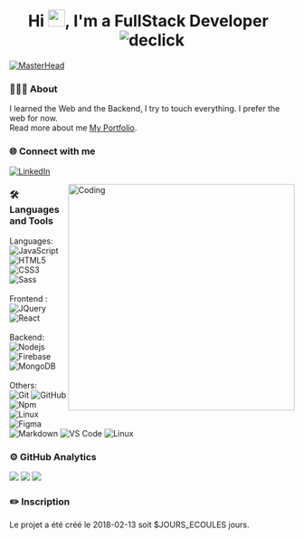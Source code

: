 <h1 align="center">Hi <img src="https://emojis.slackmojis.com/emojis/images/1531849430/4246/blob-sunglasses.gif?1531849430" width="30"/>, I'm a FullStack Developer &nbsp;<img src="https://komarev.com/ghpvc/?username=declick&label=Profile%20views&color=0e75b6&style=flat" alt="declick" /></h1> 

[![MasterHead](https://camo.githubusercontent.com/c1174683d66e0b11b76617e5ef33a6e101feb17ca81aef9df43852a26c8d36f3/68747470733a2f2f6d69726f2e6d656469756d2e636f6d2f6d61782f313430302f302a78347251466a666930694b33675331542e676966)](https://github.com/declick)


### 🧑🏻‍🎓 About 

I learned the Web and the Backend, I try to touch everything. I prefer the web for now.<br>
Read more about me [My Portfolio](https://declick.github.io/Portfolio/).

### 🌐 Connect with me
 
 
<a href="https://www.linkedin.com/in/quentin-minziere-109695246/" target="_blank"><img alt="LinkedIn" src="https://img.shields.io/badge/linkedin-%230077B5.svg?&style=for-the-badge&logo=linkedin&logoColor=white" /></a> 
<br>

<img align="right" alt="Coding" width="400" src="https://cdn.dribbble.com/users/1162077/screenshots/3848914/programmer.gif">

### 🛠️ Languages and Tools

Languages:<br>
![JavaScript](https://img.shields.io/badge/-JavaScript-%23F7DF1C?style=for-the-badge&logo=javascript&logoColor=000000&labelColor=%23F7DF1C&color=%23FFCE5A)
![HTML5](https://img.shields.io/badge/-HTML5-%23E44D27?style=for-the-badge&logo=html5&logoColor=ffffff)
![CSS3](https://img.shields.io/badge/-CSS3-%231572B6?style=for-the-badge&logo=css3)
![Sass](https://img.shields.io/badge/-Sass-%23CC6699?style=for-the-badge&logo=sass&logoColor=ffffff)
<br><br>
Frontend :<br>
![JQuery](https://img.shields.io/badge/jQuery-0769AD?style=for-the-badge&logo=jquery&logoColor=white)
![React](https://img.shields.io/badge/-React-61DAFB?style=for-the-badge&logo=react&logoColor=ffffff)
<br><br>
Backend:<br>
![Nodejs](https://img.shields.io/badge/-Nodejs-339933?style=for-the-badge&logo=Node.js&logoColor=ffffff)
![Firebase](https://img.shields.io/badge/-Firebase-FFCA28?style=for-the-badge&logo=firebase&logoColor=ffffff)
![MongoDB](https://img.shields.io/badge/MongoDB-4EA94B?style=for-the-badge&logo=mongodb&logoColor=white)
<br><br>
Others:<br>
![Git](https://img.shields.io/badge/-Git-%23F05032?style=for-the-badge&logo=git&logoColor=%23ffffff)
![GitHub](https://img.shields.io/badge/-GitHub-181717?style=for-the-badge&logo=github)
![Npm](https://img.shields.io/badge/-npm-CB3837?style=for-the-badge&logo=npm)
![Linux](http://img.shields.io/badge/-Linux-0078D6?style=for-the-badge&logo=linux&logoColor=ffffff)
![Figma](https://img.shields.io/badge/figma-%23F24E1E.svg?style=for-the-badge&logo=figma&logoColor=white)
<br>
![Markdown](https://img.shields.io/badge/Markdown-000000?style=for-the-badge&logo=markdown&logoColor=white)
![VS Code](http://img.shields.io/badge/-VS%20Code-007ACC?style=for-the-badge&logo=visual-studio-code&logoColor=ffffff)
![Linux](http://img.shields.io/badge/-Linux-0078D6?style=for-the-badge&logo=linux&logoColor=ffffff)
<br/>

### ⚙️ GitHub Analytics

![](https://github-readme-stats.vercel.app/api?username=declick&theme=dark&hide_border=true&include_all_commits=false&count_private=true)
![](https://github-readme-stats.vercel.app/api/top-langs/?username=declick&theme=dark&hide_border=true&include_all_commits=false&count_private=true&layout=compact)
![](https://github-readme-streak-stats.herokuapp.com/?user=declick&theme=dark&hide_border=true)
<br/>

### ✏️ Inscription

Le projet a été créé le 2018-02-13 soit $JOURS_ECOULES jours.


